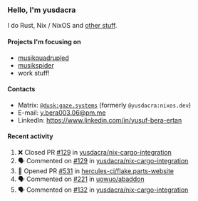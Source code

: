 ### Hello, I'm yusdacra

I do Rust, Nix / NixOS and [other stuff](https://gaze.systems/).

#### Projects I'm focusing on

- [musikquadrupled](https://github.com/yusdacra/musikquadrupled)
- [musikspider](https://github.com/yusdacra/musikspider)
- work stuff!

#### Contacts

- Matrix: [`@dusk:gaze.systems`](https://matrix.to/#/@dusk:gaze.systems) (formerly `@yusdacra:nixos.dev`)
- E-mail: y.bera003.06@pm.me
- LinkedIn: https://www.linkedin.com/in/yusuf-bera-ertan

#### Recent activity

<!--START_SECTION:activity-->
1. ❌ Closed PR [#129](https://github.com/yusdacra/nix-cargo-integration/pull/129) in [yusdacra/nix-cargo-integration](https://github.com/yusdacra/nix-cargo-integration)
2. 🗣 Commented on [#129](https://github.com/yusdacra/nix-cargo-integration/pull/129#issuecomment-1731207058) in [yusdacra/nix-cargo-integration](https://github.com/yusdacra/nix-cargo-integration)
3. 💪 Opened PR [#531](https://github.com/hercules-ci/flake.parts-website/pull/531) in [hercules-ci/flake.parts-website](https://github.com/hercules-ci/flake.parts-website)
4. 🗣 Commented on [#221](https://github.com/uowuo/abaddon/issues/221#issuecomment-1727222412) in [uowuo/abaddon](https://github.com/uowuo/abaddon)
5. 🗣 Commented on [#132](https://github.com/yusdacra/nix-cargo-integration/issues/132#issuecomment-1726527555) in [yusdacra/nix-cargo-integration](https://github.com/yusdacra/nix-cargo-integration)
<!--END_SECTION:activity-->

